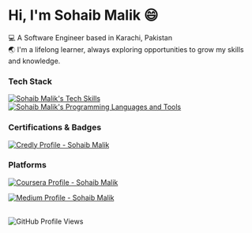 <h1>Hi, I'm Sohaib Malik 😄</h1>

<p>
  💻 A Software Engineer based in Karachi, Pakistan<br/>
  <span>🌏 I'm a lifelong learner, always exploring opportunities to grow my skills and knowledge.</span>
</p>

<h3>Tech Stack</h3>
<p>
  <a href="https://skillicons.dev/icons?i=html,css,js,ts,react,next,tailwind,scss,mongodb,figma" rel="nofollow">
    <img src="https://skillicons.dev/icons?i=html,css,js,ts,react,next,tailwind,scss,mongodb,figma" alt="Sohaib Malik's Tech Skills">
  </a>
</br>
  <a href="https://go-skill-icons.vercel.app/api/icons?i=cs,dotnet,blazor,mysql,git,githubcopilot,gemini&titles=true&theme=dark" rel="nofollow">
    <img src="https://go-skill-icons.vercel.app/api/icons?i=cs,dotnet,blazor,mysql,git,githubcopilot,gemini&titles=true&theme=dark" alt="Sohaib Malik's Programming Languages and Tools">
  </a>
</p>

<h3>Certifications & Badges</h3>
<p>
  <a href="https://www.credly.com/users/sohaibmalikdev" rel="nofollow">
    <img src="https://info.credly.com/hubfs/Credly_images_2022/Logo.svg" alt="Credly Profile - Sohaib Malik">
  </a>
</p>

<h3>Platforms</h3>
<p>
  <a href="https://www.coursera.org/learner/sohaibmalikdev" rel="nofollow">
    <img src="https://img.shields.io/badge/Coursera-%230056D2.svg?style=for-the-badge&logo=Coursera&logoColor=white" alt="Coursera Profile - Sohaib Malik">
  </a>
</p>
<p>
  <a href="https://medium.com/@sohaibmalikdev" rel="nofollow">
    <img src="https://img.shields.io/badge/Medium-black?style=for-the-badge&logo=Medium&logoColor=white" alt="Medium Profile - Sohaib Malik">
  </a>
</p>
</br>
<img src="https://komarev.com/ghpvc/?username=sohaibdevv&color=green&style=for-the-badge&label=Profile+Views" alt="GitHub Profile Views">
